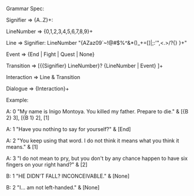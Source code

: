 Grammar Spec:

Signifier => {A..Z}+:


LineNumber => {0,1,2,3,4,5,6,7,8,9}+


Line => Signifier: LineNumber "{AZaz09`~!@#$%^&*()_+=[]\|;:'\",<.>/?{} }+"


Event => {End | Fight | Quest | None}


Transition => [{{Signifier} LineNumber}? {LineNumber | Event} ]+


Interaction => Line & Transition


Dialogue => {Interaction}+




Example:



A: 0 "My name is Inigo Montoya. You killed my father. Prepare to die." & [{B 2} 3], [{B 1} 2], [1]


A: 1 "Have you nothing to say for yourself?" & [End]


A: 2 "You keep using that word. I do not think it means what you think it means." & [1]


A: 3 "I do not mean to pry, but you don't by any chance happen to have six fingers on your right hand?" & [2]



B: 1 "HE DIDN'T FALL? INCONCEIVABLE." & [None]


B: 2 "I... am not left-handed." & [None] 



